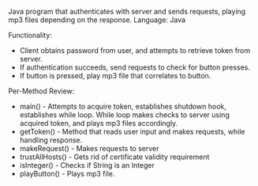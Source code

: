 Java program that authenticates with server and sends requests, playing mp3 files depending on the response.
Language: Java

Functionality:
- Client obtains password from user, and attempts to retrieve token from server.
- If authentication succeeds, send requests to check for button presses.
- If button is pressed, play mp3 file that correlates to button.

Per-Method Review:
- main() - Attempts to acquire token, establishes shutdown hook, establishes while loop. While loop makes checks to server using acquired token, and plays mp3 files accordingly.
- getToken() - Method that reads user input and makes requests, while handling response.
- makeRequest() - Makes requests to server
- trustAllHosts() - Gets rid of certificate validity requirement
- isInteger() - Checks if String is an Integer
- playButton() - Plays mp3 file.
